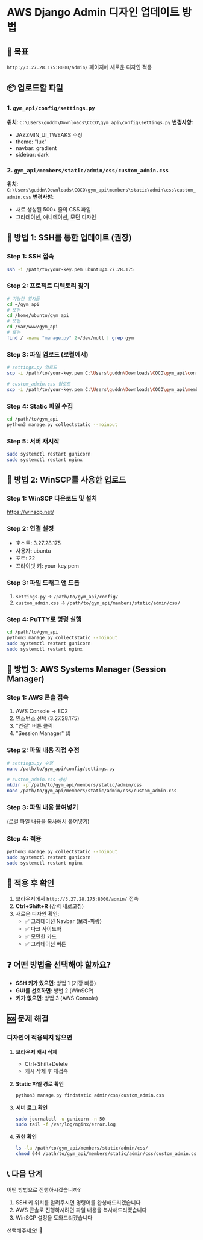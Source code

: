 # AWS Django Admin 디자인 업데이트 방법

## 🎯 목표
`http://3.27.28.175:8000/admin/` 페이지에 새로운 디자인 적용

## 📦 업로드할 파일

### 1. `gym_api/config/settings.py`
**위치**: `C:\Users\guddn\Downloads\COCO\gym_api\config\settings.py`
**변경사항**:
- JAZZMIN_UI_TWEAKS 수정
- theme: "lux"
- navbar: gradient
- sidebar: dark

### 2. `gym_api/members/static/admin/css/custom_admin.css`
**위치**: `C:\Users\guddn\Downloads\COCO\gym_api\members\static\admin\css\custom_admin.css`
**변경사항**:
- 새로 생성된 500+ 줄의 CSS 파일
- 그라데이션, 애니메이션, 모던 디자인

## 🚀 방법 1: SSH를 통한 업데이트 (권장)

### Step 1: SSH 접속
```bash
ssh -i /path/to/your-key.pem ubuntu@3.27.28.175
```

### Step 2: 프로젝트 디렉토리 찾기
```bash
# 가능한 위치들
cd ~/gym_api
# 또는
cd /home/ubuntu/gym_api
# 또는
cd /var/www/gym_api
# 또는
find / -name "manage.py" 2>/dev/null | grep gym
```

### Step 3: 파일 업로드 (로컬에서)
```bash
# settings.py 업로드
scp -i /path/to/your-key.pem C:\Users\guddn\Downloads\COCO\gym_api\config\settings.py ubuntu@3.27.28.175:/path/to/gym_api/config/

# custom_admin.css 업로드
scp -i /path/to/your-key.pem C:\Users\guddn\Downloads\COCO\gym_api\members\static\admin\css\custom_admin.css ubuntu@3.27.28.175:/path/to/gym_api/members/static/admin/css/
```

### Step 4: Static 파일 수집
```bash
cd /path/to/gym_api
python3 manage.py collectstatic --noinput
```

### Step 5: 서버 재시작
```bash
sudo systemctl restart gunicorn
sudo systemctl restart nginx
```

## 🚀 방법 2: WinSCP를 사용한 업로드

### Step 1: WinSCP 다운로드 및 설치
https://winscp.net/

### Step 2: 연결 설정
- 호스트: 3.27.28.175
- 사용자: ubuntu
- 포트: 22
- 프라이빗 키: your-key.pem

### Step 3: 파일 드래그 앤 드롭
1. `settings.py` → `/path/to/gym_api/config/`
2. `custom_admin.css` → `/path/to/gym_api/members/static/admin/css/`

### Step 4: PuTTY로 명령 실행
```bash
cd /path/to/gym_api
python3 manage.py collectstatic --noinput
sudo systemctl restart gunicorn
sudo systemctl restart nginx
```

## 🚀 방법 3: AWS Systems Manager (Session Manager)

### Step 1: AWS 콘솔 접속
1. AWS Console → EC2
2. 인스턴스 선택 (3.27.28.175)
3. "연결" 버튼 클릭
4. "Session Manager" 탭

### Step 2: 파일 내용 직접 수정
```bash
# settings.py 수정
nano /path/to/gym_api/config/settings.py

# custom_admin.css 생성
mkdir -p /path/to/gym_api/members/static/admin/css
nano /path/to/gym_api/members/static/admin/css/custom_admin.css
```

### Step 3: 파일 내용 붙여넣기
(로컬 파일 내용을 복사해서 붙여넣기)

### Step 4: 적용
```bash
python3 manage.py collectstatic --noinput
sudo systemctl restart gunicorn
sudo systemctl restart nginx
```

## 🎨 적용 후 확인

1. 브라우저에서 `http://3.27.28.175:8000/admin/` 접속
2. **Ctrl+Shift+R** (강력 새로고침)
3. 새로운 디자인 확인:
   - ✅ 그라데이션 Navbar (보라-파랑)
   - ✅ 다크 사이드바
   - ✅ 모던한 카드
   - ✅ 그라데이션 버튼

## ❓ 어떤 방법을 선택해야 할까요?

- **SSH 키가 있으면**: 방법 1 (가장 빠름)
- **GUI를 선호하면**: 방법 2 (WinSCP)
- **키가 없으면**: 방법 3 (AWS Console)

## 🆘 문제 해결

### 디자인이 적용되지 않으면

1. **브라우저 캐시 삭제**
   - Ctrl+Shift+Delete
   - 캐시 삭제 후 재접속

2. **Static 파일 경로 확인**
   ```bash
   python3 manage.py findstatic admin/css/custom_admin.css
   ```

3. **서버 로그 확인**
   ```bash
   sudo journalctl -u gunicorn -n 50
   sudo tail -f /var/log/nginx/error.log
   ```

4. **권한 확인**
   ```bash
   ls -la /path/to/gym_api/members/static/admin/css/
   chmod 644 /path/to/gym_api/members/static/admin/css/custom_admin.css
   ```

## 📞 다음 단계

어떤 방법으로 진행하시겠습니까?

1. SSH 키 위치를 알려주시면 명령어를 완성해드리겠습니다
2. AWS 콘솔로 진행하시려면 파일 내용을 복사해드리겠습니다
3. WinSCP 설정을 도와드리겠습니다

선택해주세요! 🚀


